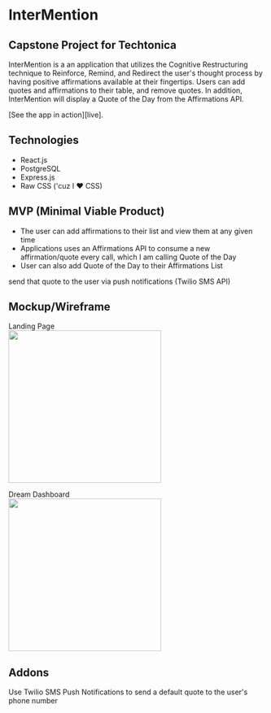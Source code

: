 # InterMention

## Capstone Project for Techtonica

InterMention is a an application that utilizes the Cognitive Restructuring technique to Reinforce, Remind, and Redirect the user's thought process by having positive affirmations available at their fingertips. Users can add quotes and affirmations to their table, and remove quotes. In addition, InterMention will display a Quote of the Day from the Affirmations API.

[See the app in action][live].

## Technologies

- React.js
- PostgreSQL
- Express.js
- Raw CSS ('cuz I :heart: CSS)

## MVP (Minimal Viable Product)

- The user can add affirmations to their list and view them at any given time
- Applications uses an Affirmations API to consume a new affirmation/quote every call, which I am calling Quote of the Day
- User can also add Quote of the Day to their Affirmations List

send that quote to the user via push notifications (Twilio SMS API)

## Mockup/Wireframe

Landing Page
<br>
<img src="https://raw.githubusercontent.com/ZelmaSedano/InterMention_2/main/landing.png" width="300px">

Dream Dashboard
<br>
<img src="https://raw.githubusercontent.com/ZelmaSedano/InterMention_2/main/dashboard.png" width="300px">

## Addons

Use Twilio SMS Push Notifications to send a default quote to the user's phone number
